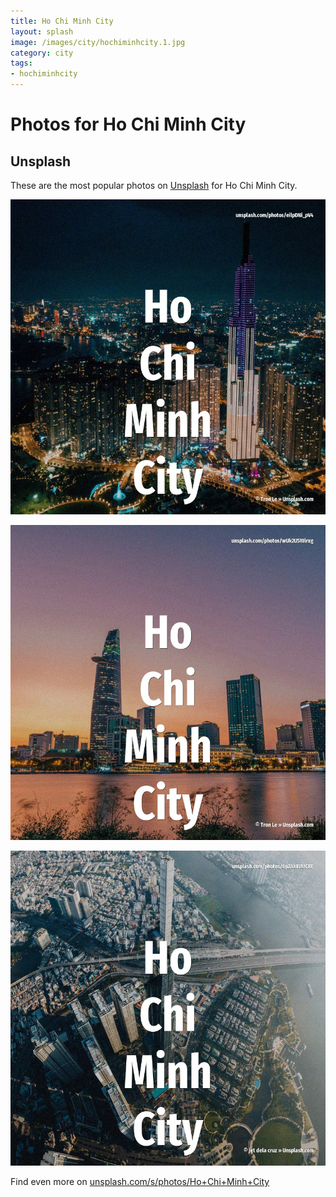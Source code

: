 ```yaml
---
title: Ho Chi Minh City
layout: splash
image: /images/city/hochiminhcity.1.jpg
category: city
tags:
- hochiminhcity
---
```

# Photos for Ho Chi Minh City

## Unsplash

These are the most popular photos on [Unsplash](https://unsplash.com) for Ho Chi Minh City.

![Ho Chi Minh City](/images/city/hochiminhcity.1.jpg)

![Ho Chi Minh City](/images/city/hochiminhcity.2.jpg)

![Ho Chi Minh City](/images/city/hochiminhcity.3.jpg)

Find even more on [unsplash.com/s/photos/Ho+Chi+Minh+City](https://unsplash.com/s/photos/Ho+Chi+Minh+City)